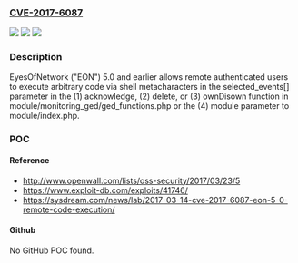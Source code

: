 ### [CVE-2017-6087](https://cve.mitre.org/cgi-bin/cvename.cgi?name=CVE-2017-6087)
![](https://img.shields.io/static/v1?label=Product&message=n%2Fa&color=blue)
![](https://img.shields.io/static/v1?label=Version&message=n%2Fa&color=blue)
![](https://img.shields.io/static/v1?label=Vulnerability&message=n%2Fa&color=brighgreen)

### Description

EyesOfNetwork ("EON") 5.0 and earlier allows remote authenticated users to execute arbitrary code via shell metacharacters in the selected_events[] parameter in the (1) acknowledge, (2) delete, or (3) ownDisown function in module/monitoring_ged/ged_functions.php or the (4) module parameter to module/index.php.

### POC

#### Reference
- http://www.openwall.com/lists/oss-security/2017/03/23/5
- https://www.exploit-db.com/exploits/41746/
- https://sysdream.com/news/lab/2017-03-14-cve-2017-6087-eon-5-0-remote-code-execution/

#### Github
No GitHub POC found.

